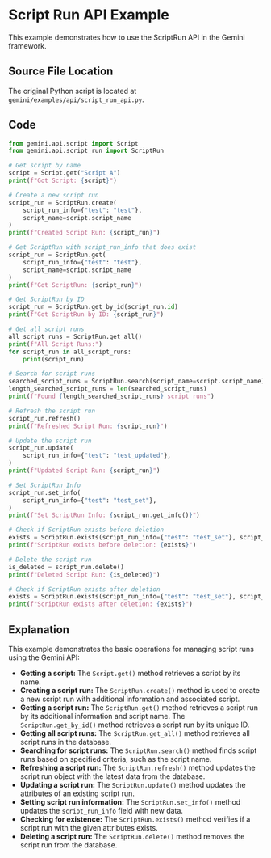 # Script Run API Example

This example demonstrates how to use the ScriptRun API in the Gemini framework.

## Source File Location

The original Python script is located at `gemini/examples/api/script_run_api.py`.

## Code

```python
from gemini.api.script import Script
from gemini.api.script_run import ScriptRun

# Get script by name
script = Script.get("Script A")
print(f"Got Script: {script}")

# Create a new script run
script_run = ScriptRun.create(
    script_run_info={"test": "test"},
    script_name=script.script_name
)
print(f"Created Script Run: {script_run}")

# Get ScriptRun with script_run_info that does exist
script_run = ScriptRun.get(
    script_run_info={"test": "test"},
    script_name=script.script_name
)
print(f"Got ScriptRun: {script_run}")

# Get ScriptRun by ID
script_run = ScriptRun.get_by_id(script_run.id)
print(f"Got ScriptRun by ID: {script_run}")

# Get all script runs
all_script_runs = ScriptRun.get_all()
print(f"All Script Runs:")
for script_run in all_script_runs:
    print(script_run)

# Search for script runs
searched_script_runs = ScriptRun.search(script_name=script.script_name)
length_searched_script_runs = len(searched_script_runs)
print(f"Found {length_searched_script_runs} script runs")

# Refresh the script run
script_run.refresh()
print(f"Refreshed Script Run: {script_run}")

# Update the script run
script_run.update(
    script_run_info={"test": "test_updated"},
)
print(f"Updated Script Run: {script_run}")

# Set ScriptRun Info
script_run.set_info(
    script_run_info={"test": "test_set"},
)
print(f"Set ScriptRun Info: {script_run.get_info()}")

# Check if ScriptRun exists before deletion
exists = ScriptRun.exists(script_run_info={"test": "test_set"}, script_name=script.script_name)
print(f"ScriptRun exists before deletion: {exists}")

# Delete the script run
is_deleted = script_run.delete()
print(f"Deleted Script Run: {is_deleted}")

# Check if ScriptRun exists after deletion
exists = ScriptRun.exists(script_run_info={"test": "test_set"}, script_name=script.script_name)
print(f"ScriptRun exists after deletion: {exists}")
```

## Explanation

This example demonstrates the basic operations for managing script runs using the Gemini API:

*   **Getting a script:** The `Script.get()` method retrieves a script by its name.
*   **Creating a script run:** The `ScriptRun.create()` method is used to create a new script run with additional information and associated script.
*   **Getting a script run:** The `ScriptRun.get()` method retrieves a script run by its additional information and script name. The `ScriptRun.get_by_id()` method retrieves a script run by its unique ID.
*   **Getting all script runs:** The `ScriptRun.get_all()` method retrieves all script runs in the database.
*   **Searching for script runs:** The `ScriptRun.search()` method finds script runs based on specified criteria, such as the script name.
*   **Refreshing a script run:** The `ScriptRun.refresh()` method updates the script run object with the latest data from the database.
*   **Updating a script run:** The `ScriptRun.update()` method updates the attributes of an existing script run.
*   **Setting script run information:** The `ScriptRun.set_info()` method updates the `script_run_info` field with new data.
*   **Checking for existence:** The `ScriptRun.exists()` method verifies if a script run with the given attributes exists.
*   **Deleting a script run:** The `ScriptRun.delete()` method removes the script run from the database.

